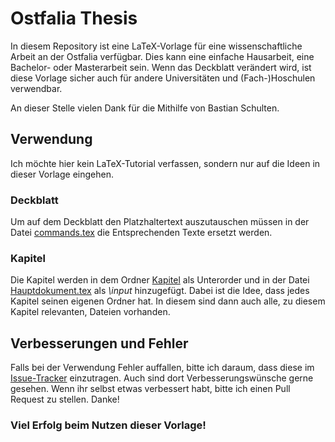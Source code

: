 Ostfalia Thesis
===============
In diesem Repository ist eine LaTeX-Vorlage für eine wissenschaftliche Arbeit an der Ostfalia verfügbar. Dies kann eine einfache Hausarbeit, eine Bachelor- oder Masterarbeit sein. Wenn das Deckblatt verändert wird, ist diese Vorlage sicher auch für andere Universitäten und (Fach-)Hoschulen verwendbar.

An dieser Stelle vielen Dank für die Mithilfe von Bastian Schulten.

Verwendung
----------
Ich möchte hier kein LaTeX-Tutorial verfassen, sondern nur auf die Ideen in dieser Vorlage eingehen.

### Deckblatt
Um auf dem Deckblatt den Platzhaltertext auszutauschen müssen in der Datei [commands.tex](https://github.com/dennisstritzke/ostfalia-thesis/blob/master/Meta/commands.tex) die Entsprechenden Texte ersetzt werden.

### Kapitel
Die Kapitel werden in dem Ordner [Kapitel](https://github.com/dennisstritzke/ostfalia-thesis/tree/master/Kapitel) als Unterorder und in der Datei [Hauptdokument.tex](https://github.com/dennisstritzke/ostfalia-thesis/blob/master/Hauptdokument.tex) als <i>\input</i> hinzugefügt. Dabei ist die Idee, dass jedes Kapitel seinen eigenen Ordner hat. In diesem sind dann auch alle, zu diesem Kapitel relevanten, Dateien vorhanden.

Verbesserungen und Fehler
-------------------------
Falls bei der Verwendung Fehler auffallen, bitte ich daraum, dass diese im [Issue-Tracker](https://github.com/dennisstritzke/ostfalia-thesis/issues "GitHub Issue Tracker") einzutragen. Auch sind dort Verbesserungswünsche gerne gesehen. Wenn ihr selbst etwas verbessert habt, bitte ich einen Pull Request zu stellen. Danke!

### Viel Erfolg beim Nutzen dieser Vorlage!
